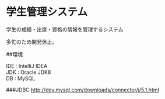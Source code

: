 学生管理システム
======

学生の成績・出席・資格の情報を管理するシステム

多忙のため開発休止。

##環境

IDE : IntelliJ IDEA  
JDK : Oracle JDK8  
DB : MySQL

###JDBC
http://dev.mysql.com/downloads/connector/j/5.1.html

